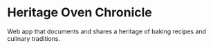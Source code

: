 # Heritage Oven Chronicle

Web app that documents and shares a heritage of baking recipes and culinary traditions.
